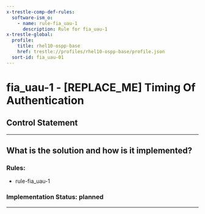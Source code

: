 ```yaml
---
x-trestle-comp-def-rules:
  software-ism_o:
    - name: rule-fia_uau-1
      description: Rule for fia_uau-1
x-trestle-global:
  profile:
    title: rhel10-ospp-base
    href: trestle://profiles/rhel10-ospp-base/profile.json
  sort-id: fia_uau-01
---
```


# fia_uau-1 - \[REPLACE_ME\] Timing Of Authentication

## Control Statement

______________________________________________________________________

## What is the solution and how is it implemented?

<!-- For implementation status enter one of: implemented, partial, planned, alternative, not-applicable -->

<!-- Note that the list of rules under ### Rules: is read-only and changes will not be captured after assembly to JSON -->

<!-- Add control implementation description here for control: fia_uau-1 -->

### Rules:

  - rule-fia_uau-1

### Implementation Status: planned

______________________________________________________________________
